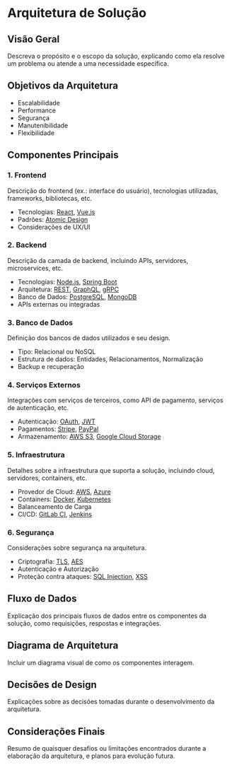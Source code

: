 # Arquitetura de Solução

## Visão Geral
Descreva o propósito e o escopo da solução, explicando como ela resolve um problema ou atende a uma necessidade específica.

## Objetivos da Arquitetura
- Escalabilidade
- Performance
- Segurança
- Manutenibilidade
- Flexibilidade

## Componentes Principais

### 1. **Frontend**
Descrição do frontend (ex.: interface do usuário), tecnologias utilizadas, frameworks, bibliotecas, etc.
- Tecnologias: [React](https://reactjs.org/), [Vue.js](https://vuejs.org/)
- Padrões: [Atomic Design](https://bradfrost.com/blog/post/atomic-web-design/)
- Considerações de UX/UI

### 2. **Backend**
Descrição da camada de backend, incluindo APIs, servidores, microservices, etc.
- Tecnologias: [Node.js](https://nodejs.org/), [Spring Boot](https://spring.io/projects/spring-boot)
- Arquitetura: [REST](https://restfulapi.net/), [GraphQL](https://graphql.org/), [gRPC](https://grpc.io/)
- Banco de Dados: [PostgreSQL](https://www.postgresql.org/), [MongoDB](https://www.mongodb.com/)
- APIs externas ou integradas

### 3. **Banco de Dados**
Definição dos bancos de dados utilizados e seu design.
- Tipo: Relacional ou NoSQL
- Estrutura de dados: Entidades, Relacionamentos, Normalização
- Backup e recuperação

### 4. **Serviços Externos**
Integrações com serviços de terceiros, como API de pagamento, serviços de autenticação, etc.
- Autenticação: [OAuth](https://oauth.net/), [JWT](https://jwt.io/)
- Pagamentos: [Stripe](https://stripe.com/), [PayPal](https://www.paypal.com/)
- Armazenamento: [AWS S3](https://aws.amazon.com/s3/), [Google Cloud Storage](https://cloud.google.com/storage)

### 5. **Infraestrutura**
Detalhes sobre a infraestrutura que suporta a solução, incluindo cloud, servidores, containers, etc.
- Provedor de Cloud: [AWS](https://aws.amazon.com/), [Azure](https://azure.microsoft.com/)
- Containers: [Docker](https://www.docker.com/), [Kubernetes](https://kubernetes.io/)
- Balanceamento de Carga
- CI/CD: [GitLab CI](https://about.gitlab.com/stages-devops-lifecycle/continuous-integration/), [Jenkins](https://www.jenkins.io/)

### 6. **Segurança**
Considerações sobre segurança na arquitetura.
- Criptografia: [TLS](https://tools.ietf.org/html/rfc5246), [AES](https://en.wikipedia.org/wiki/Advanced_Encryption_Standard)
- Autenticação e Autorização
- Proteção contra ataques: [SQL Injection](https://owasp.org/www-community/attacks/SQL_Injection), [XSS](https://owasp.org/www-community/attacks/xss/)

## Fluxo de Dados
Explicação dos principais fluxos de dados entre os componentes da solução, como requisições, respostas e integrações.

## Diagrama de Arquitetura
Incluir um diagrama visual de como os componentes interagem.

## Decisões de Design
Explicações sobre as decisões tomadas durante o desenvolvimento da arquitetura.

## Considerações Finais
Resumo de quaisquer desafios ou limitações encontrados durante a elaboração da arquitetura, e planos para evolução futura.
